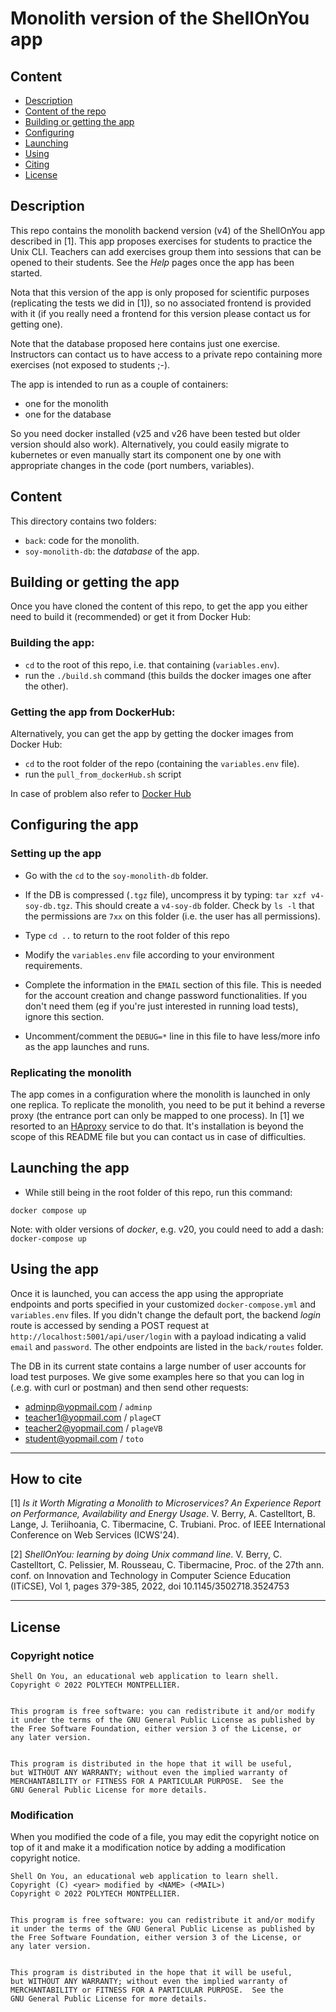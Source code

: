 

# Monolith version of the ShellOnYou app

## Content

- [Description](#description)
- [Content of the repo](#content)
- [Building or getting the app](#building-or-getting-the-app)
- [Configuring](#configuring-the-app)
- [Launching](#launching-the-app)
- [Using](#Using-the-app)
- [Citing](#how-to-cite)
- [License](#license)

## Description

This repo contains the monolith backend version (v4) of the ShellOnYou app described in [1]. This app proposes exercises for students to practice the Unix CLI. Teachers can add exercises group them into sessions that can be opened to their students. 
See the *Help* pages once the app has been started.

Nota that this version of the app is only proposed for scientific purposes (replicating the tests we did in [1]), so no associated frontend is provided with it (if you really need a frontend for this version please contact us for getting one).

Note that the database proposed here contains just one exercise. Instructors can contact us to have access to a private repo containing more exercises (not exposed to students ;-).

The app is intended to run as a couple of containers:
- one for the monolith
- one for the database

So you need docker installed (v25 and v26 have been tested but older version should also work). Alternatively, you could easily migrate to kubernetes or even manually start its component one by one with appropriate changes in the code (port numbers, variables).

## Content

This directory contains two folders:
- `back`: code for the monolith.
- `soy-monolith-db`: the *database* of the app.


## Building or getting the app

Once you have cloned the content of this repo, to get the app you either need to build it (recommended) or get it from Docker Hub:

### Building the app:

- `cd` to the root of this repo, i.e. that containing (`variables.env`).
- run the `./build.sh` command (this builds the docker images one after the other).

### Getting the app from DockerHub:

Alternatively, you can get the app by getting the docker images from Docker Hub:
- `cd` to the root folder of the repo (containing the `variables.env` file).
- run the `pull_from_dockerHub.sh` script  

In case of problem also refer to [Docker Hub](https://hub.docker.com/repository/docker/icws24submission/postgres_monolith/general)


## Configuring the app

### Setting up the app
- Go with the `cd` to the `soy-monolith-db` folder.

- If the DB is compressed (`.tgz` file), uncompress it by typing: `tar xzf v4-soy-db.tgz`. This should create a `v4-soy-db` folder. Check by `ls -l` that the permissions are `7xx` on this folder (i.e. the user has all permissions).

- Type `cd ..` to return to the root folder of this repo

- Modify the `variables.env` file according to your environment requirements.

- Complete the information in the `EMAIL` section of this file. This is needed for the account creation and change password functionalities. If you don't need them (eg if you're just interested in running load tests), ignore this section.

- Uncomment/comment the `DEBUG=*` line in this file to have less/more info as the app launches and runs.

### Replicating the monolith

The app comes in a configuration where the monolith is launched in only one replica. To replicate the monolith, you need to be put it behind a reverse proxy (the entrance port can only be mapped to one process). In [1] we resorted to an [HAproxy](https://www.haproxy.org/) service to do that. It's installation is beyond the scope of this README file but you can contact us in case of difficulties. 

## Launching the app

- While still being in the root folder of this repo, run this command: 

``````
docker compose up
``````

Note: with older versions of *docker*, e.g. v20, you could need to add a dash: `docker-compose up`

## Using the app

Once it is launched, you can access the app using the appropriate endpoints and ports specified in your customized `docker-compose.yml` and `variables.env` files. If you didn't change the default port, the backend *login* route is accessed by sending a POST request at `http://localhost:5001/api/user/login` with a payload indicating a valid `email` and `password`.
The other endpoints are listed in the `back/routes` folder.

The DB in its current state contains a large number of user accounts for load test purposes. We give some examples here so that you can log in (.e.g. with curl or postman) and then send other requests:
- adminp@yopmail.com / `adminp`
- teacher1@yopmail.com / `plageCT`
- teacher2@yopmail.com / `plageVB`
- student@yopmail.com / `toto`

--- 
## How to cite

[1] *Is it Worth Migrating a Monolith to Microservices? An Experience Report on Performance, Availability and Energy Usage*. V. Berry, A. Castelltort, B. Lange, J. Teriihoania, C. Tibermacine, C. Trubiani. Proc. of IEEE International Conference on Web Services (ICWS'24).

[2] *ShellOnYou: learning by doing Unix command line*. V. Berry, C. Castelltort, C. Pelissier, M. Rousseau, C. Tibermacine, Proc. of the 27th ann. conf. on Innovation and Technology in Computer Science Education (ITiCSE), Vol 1, pages 379-385, 2022, doi 10.1145/3502718.3524753

---
## License
### Copyright notice
``````
Shell On You, an educational web application to learn shell.
Copyright © 2022 POLYTECH MONTPELLIER.


This program is free software: you can redistribute it and/or modify
it under the terms of the GNU General Public License as published by
the Free Software Foundation, either version 3 of the License, or
any later version.


This program is distributed in the hope that it will be useful,
but WITHOUT ANY WARRANTY; without even the implied warranty of
MERCHANTABILITY or FITNESS FOR A PARTICULAR PURPOSE.  See the
GNU General Public License for more details.
``````
### Modification
When you modified the code of a file, you may edit the copyright notice on top of it and make it a modification notice by adding a modification copyright notice.
``````
Shell On You, an educational web application to learn shell.
Copyright (C) <year> modified by <NAME> (<MAIL>)
Copyright © 2022 POLYTECH MONTPELLIER.


This program is free software: you can redistribute it and/or modify
it under the terms of the GNU General Public License as published by
the Free Software Foundation, either version 3 of the License, or
any later version.


This program is distributed in the hope that it will be useful,
but WITHOUT ANY WARRANTY; without even the implied warranty of
MERCHANTABILITY or FITNESS FOR A PARTICULAR PURPOSE.  See the
GNU General Public License for more details.
```````





